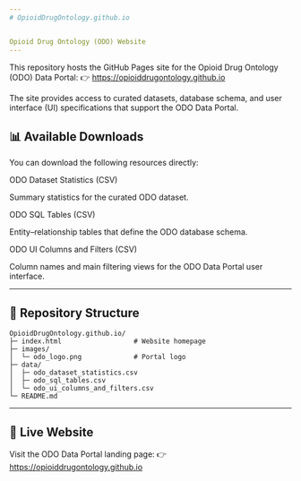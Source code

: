 ```yaml
---
# OpioidDrugOntology.github.io


Opioid Drug Ontology (ODO) Website
---
```

This repository hosts the GitHub Pages site for the Opioid Drug Ontology (ODO) Data Portal:
👉 https://opioiddrugontology.github.io

The site provides access to curated datasets, database schema, and user interface (UI) specifications that support the ODO Data Portal.


📊 Available Downloads
---
You can download the following resources directly:

ODO Dataset Statistics (CSV)

Summary statistics for the curated ODO dataset.

ODO SQL Tables (CSV)

Entity–relationship tables that define the ODO database schema.

ODO UI Columns and Filters (CSV)

Column names and main filtering views for the ODO Data Portal user interface.

---
📂 Repository Structure
---
```pre
OpioidDrugOntology.github.io/
├─ index.html                  # Website homepage
├─ images/
│  └─ odo_logo.png             # Portal logo
├─ data/
│  ├─ odo_dataset_statistics.csv
│  ├─ odo_sql_tables.csv
│  └─ odo_ui_columns_and_filters.csv
└─ README.md
```

---
🔗 Live Website
---
Visit the ODO Data Portal landing page:
👉 https://opioiddrugontology.github.io
